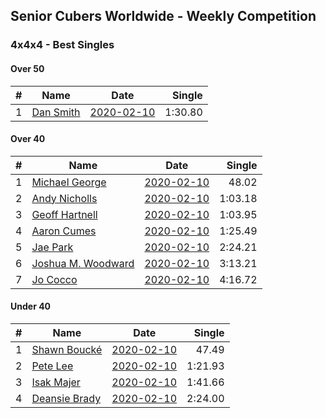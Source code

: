 ## Senior Cubers Worldwide - Weekly Competition
### 4x4x4 - Best Singles

#### Over 50

| # | Name | Date | Single | 
| :--: | -- | :--: | --: |
| 1 |[Dan Smith](../persons/dan_smith.md) |[2020-02-10](2020-02-10.md) |1:30.80 |

#### Over 40

| # | Name | Date | Single | 
| :--: | -- | :--: | --: |
| 1 |[Michael George](../persons/michael_george.md) |[2020-02-10](2020-02-10.md) |48.02 |
| 2 |[Andy Nicholls](../persons/andy_nicholls.md) |[2020-02-10](2020-02-10.md) |1:03.18 |
| 3 |[Geoff Hartnell](../persons/geoff_hartnell.md) |[2020-02-10](2020-02-10.md) |1:03.95 |
| 4 |[Aaron Cumes](../persons/aaron_cumes.md) |[2020-02-10](2020-02-10.md) |1:25.49 |
| 5 |[Jae Park](../persons/jae_park.md) |[2020-02-10](2020-02-10.md) |2:24.21 |
| 6 |[Joshua M. Woodward](../persons/joshua_m._woodward.md) |[2020-02-10](2020-02-10.md) |3:13.21 |
| 7 |[Jo Cocco](../persons/jo_cocco.md) |[2020-02-10](2020-02-10.md) |4:16.72 |

#### Under 40

| # | Name | Date | Single | 
| :--: | -- | :--: | --: |
| 1 |[Shawn Boucké](../persons/shawn_boucke.md) |[2020-02-10](2020-02-10.md) |47.49 |
| 2 |[Pete Lee](../persons/pete_lee.md) |[2020-02-10](2020-02-10.md) |1:21.93 |
| 3 |[Isak Majer](../persons/isak_majer.md) |[2020-02-10](2020-02-10.md) |1:41.66 |
| 4 |[Deansie Brady](../persons/deansie_brady.md) |[2020-02-10](2020-02-10.md) |2:24.00 |

